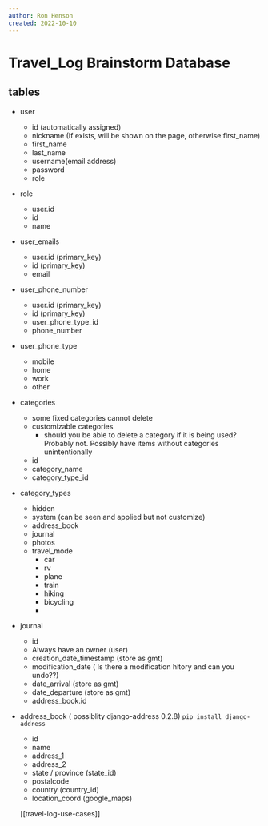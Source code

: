 ```yaml
---
author: Ron Henson
created: 2022-10-10
---
```


# Travel_Log Brainstorm Database

## tables

- user
  - id (automatically assigned)
  - nickname (If exists, will be shown on the page, otherwise first_name)
  - first_name
  - last_name
  - username(email address)
  - password
  - role

- role
  - user.id
  - id
  - name

- user_emails
    - user.id (primary_key)
    - id    (primary_key)
    - email

- user_phone_number
  - user.id (primary_key)
  - id (primary_key)
  - user_phone_type_id
  - phone_number

- user_phone_type
  - mobile
  - home
  - work
  - other

- categories
  - some fixed categories cannot delete
  - customizable categories
    - should you be able to delete a category if it is being used?  Probably not.  Possibly have items without categories unintentionally
  - id
  - category_name
  - category_type_id

- category_types
  - hidden
  - system (can be seen and applied but not customize)
  - address_book
  - journal
  - photos
  - travel_mode
    - car
    - rv
    - plane
    - train
    - hiking
    - bicycling
    -

- journal
  - id
  - Always have an owner (user)
  - creation_date_timestamp (store as gmt)
  - modification_date ( Is there a modification hitory and can you undo??)
  - date_arrival (store as gmt)
  - date_departure (store as gmt)
  - address_book.id

- address_book  ( possiblity django-address 0.2.8) `pip install django-address`
  - id
  - name
  - address_1
  - address_2
  - state / province (state_id)
  - postalcode
  - country (country_id)
  - location_coord (google_maps)

  [[travel-log-use-cases]]

